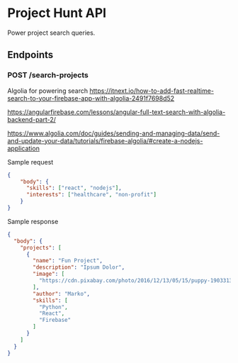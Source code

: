 # Project Hunt API

Power project search queries.

## Endpoints

### POST /search-projects
Algolia for powering search
https://itnext.io/how-to-add-fast-realtime-search-to-your-firebase-app-with-algolia-2491f7698d52

https://angularfirebase.com/lessons/angular-full-text-search-with-algolia-backend-part-2/

https://www.algolia.com/doc/guides/sending-and-managing-data/send-and-update-your-data/tutorials/firebase-algolia/#create-a-nodejs-application

Sample request
```json
{
    "body": {
      "skills": ["react", "nodejs"],
      "interests": ["healthcare", "non-profit"]
    }
}
```

Sample response
```json
{
  "body": {
    "projects": [
      {
        "name": "Fun Project",
        "description": "Ipsum Dolor",
        "image": [
          "https://cdn.pixabay.com/photo/2016/12/13/05/15/puppy-1903313__340.jpg"
        ],
        "author": "Marko",
        "skills": [
          "Python",
          "React",
          "Firebase"
        ]
      }
    ]
  }
}
```

